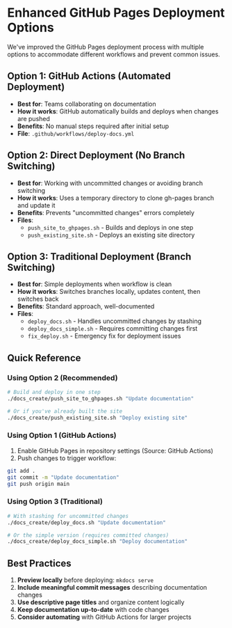 # Enhanced GitHub Pages Deployment Options

We've improved the GitHub Pages deployment process with multiple options to accommodate different workflows and prevent common issues.

## Option 1: GitHub Actions (Automated Deployment)
- **Best for**: Teams collaborating on documentation
- **How it works**: GitHub automatically builds and deploys when changes are pushed
- **Benefits**: No manual steps required after initial setup
- **File**: `.github/workflows/deploy-docs.yml`

## Option 2: Direct Deployment (No Branch Switching)
- **Best for**: Working with uncommitted changes or avoiding branch switching
- **How it works**: Uses a temporary directory to clone gh-pages branch and update it
- **Benefits**: Prevents "uncommitted changes" errors completely
- **Files**:
  - `push_site_to_ghpages.sh` - Builds and deploys in one step
  - `push_existing_site.sh` - Deploys an existing site directory

## Option 3: Traditional Deployment (Branch Switching)
- **Best for**: Simple deployments when workflow is clean
- **How it works**: Switches branches locally, updates content, then switches back
- **Benefits**: Standard approach, well-documented
- **Files**:
  - `deploy_docs.sh` - Handles uncommitted changes by stashing
  - `deploy_docs_simple.sh` - Requires committing changes first
  - `fix_deploy.sh` - Emergency fix for deployment issues

## Quick Reference

### Using Option 2 (Recommended)

```bash
# Build and deploy in one step
./docs_create/push_site_to_ghpages.sh "Update documentation"

# Or if you've already built the site
./docs_create/push_existing_site.sh "Deploy existing site"
```

### Using Option 1 (GitHub Actions)

1. Enable GitHub Pages in repository settings (Source: GitHub Actions)
2. Push changes to trigger workflow:
```bash
git add .
git commit -m "Update documentation"
git push origin main
```

### Using Option 3 (Traditional)

```bash
# With stashing for uncommitted changes
./docs_create/deploy_docs.sh "Update documentation"

# Or the simple version (requires committed changes)
./docs_create/deploy_docs_simple.sh "Deploy documentation"
```

## Best Practices

1. **Preview locally** before deploying: `mkdocs serve`
2. **Include meaningful commit messages** describing documentation changes
3. **Use descriptive page titles** and organize content logically
4. **Keep documentation up-to-date** with code changes
5. **Consider automating** with GitHub Actions for larger projects
